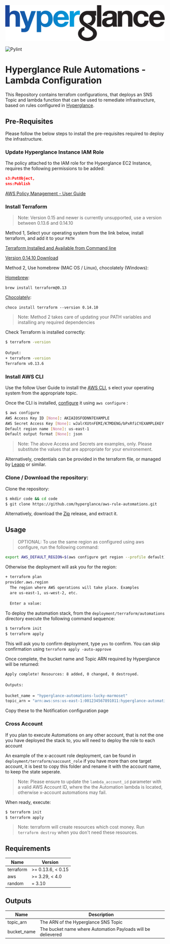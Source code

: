 <img src="https://github.com/hyperglance/aws-rule-automations/blob/master/files/b5dfbb6c-75c8-493b-8c5d-d68b3272cf0f.png" alt="Hyperglance Logo" />

![Pylint](https://github.com/hyperglance/aws-rule-automations/workflows/Pylint/badge.svg)

# Hyperglance Rule Automations - Lambda Configuration

This Repository contains terrafom configurations, that deploys an SNS Topic and lambda function that can be used to remediate infrastructure, based on rules configured in [Hyperglance](https://support.hyperglance.com/knowledge/rules-dashboard-view).

## Pre-Requisites

Please follow the below steps to install the pre-requisites required to deploy the infrastructure.

### Update Hyperglance Instance IAM Role

The policy attached to the IAM role for the Hyperglance EC2 Instance, requires the following permissions to be added:

```json
s3:PutObject,
sns:Publish
```

[AWS Policy Management - User Guide](https://docs.aws.amazon.com/IAM/latest/UserGuide/access_policies_manage-edit.html)

### Install Terraform

> Note: Version 0.15 and newer is currently unsupported, use a version between 0.13.6 and 0.14.10

Method 1, Select your operating system from the link below, install terraform, and add it to your `PATH`

[Terraform Installed and Available from Command line](https://www.terraform.io/downloads.html)

[Version 0.14.10 Download](https://releases.hashicorp.com/terraform/0.14.10/)

Method 2, Use homebrew (MAC OS / Linux), chocolately (Windows):

[Homebrew](https://brew.sh/):

`brew install terraform@0.13`

[Chocolately](https://chocolatey.org/):

`choco install terraform --version 0.14.10`

> Note: Method 2 takes care of updating your PATH variables and installing any required dependencies

Check Terraform is installed correctly:

```bash
$ terraform -version

Output:
+ terraform -version
Terraform v0.13.6
```

### Install AWS CLI

Use the follow User Guide to install the [AWS CLI](https://docs.aws.amazon.com/cli/latest/userguide/install-cliv2.html), s elect your operating system from the appropriate topic.

Once the CLI is installed, [configure](https://docs.aws.amazon.com/cli/latest/userguide/cli-configure-quickstart.html) it using `aws configure` :

```bash
$ aws configure
AWS Access Key ID [None]: AKIAIOSFODNN7EXAMPLE
AWS Secret Access Key [None]: wJalrXUtnFEMI/K7MDENG/bPxRfiCYEXAMPLEKEY
Default region name [None]: us-east-1
Default output format [None]: json
```

> Note: The above Access and Secrets are examples, only. Please substitute the values that are appropriate for your environement.

Alternatively, credentials can be provided in the terraform file, or managed by [Leapp](https://github.com/Noovolari/leapp) or similar.

### Clone / Download the repository:

Clone the repository:

```bash
$ mkdir code && cd code
$ git clone https://github.com/hyperglance/aws-rule-automations.git
```

Alternatively, download the [Zip](https://github.com/hyperglance/aws-rule-automations/archive/refs/tags/v2.1-beta.zip) release, and extract it.
## Usage

>OPTIONAL: To use the same region as configured using aws configure, run the following command:

```bash
export AWS_DEFAULT_REGION=$(aws configure get region --profile default)
```

Otherwise the deployment will ask you for the region:

```bash
+ terraform plan
provider.aws.region
  The region where AWS operations will take place. Examples
  are us-east-1, us-west-2, etc.

  Enter a value: 
```

To deploy the automation stack, from the `deployment/terraform/automations` directory execute the following command sequence:

```bash
$ terraform init
$ terraform apply
```

This will ask you to confirm deployment, type `yes` to confirm. You can skip confirmation using `terraform apply -auto-approve`

Once complete, the bucket name and Topic ARN required by Hyperglance will be returned:

```bash
Apply complete! Resources: 8 added, 0 changed, 0 destroyed.

Outputs:

bucket_name = "hyperglance-automations-lucky-marmoset"
topic_arn = "arn:aws:sns:us-east-1:001234567891011:hyperglance-automations-lucky-marmoset"
```

Copy these to the Notification configuration page

### Cross Account

If you plan to execute Automations on any other account, that is not the one you have deployed the stack to, you will need to deploy the role to each account

An example of the x-account role deployment, can be found in `deployment/terraform/xaccount_role` if you have more than one target account, it is best to copy this folder and rename it with the account name, to keep the state seperate.

>Note: Please ensure to update the `lambda_account_id` parameter with a valid AWS Account ID, where the the Automation lambda is located, otherwise x-account automations may fail.

When ready, execute:

```bash
$ terraform init
$ terraform apply
```

>Note: terraform will create resources which cost money. Run `terraform destroy` when you don't need these resources.

## Requirements

| Name | Version |
|------|---------|
| terraform | >= 0.13.6, < 0.15 |
| aws | >= 3.29, < 4.0 |
| random | = 3.10 |

## Outputs

| Name | Description |
|------|-------------|
| topic_arn | The ARN of the Hyperglance SNS Topic |
| bucket_name | The bucket name where Automation Payloads will be delievered |